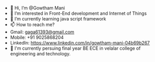 - 👋 Hi, I’m @Gowtham Mani
- 👀 I’m interested in Front-End development and Internet of Things
- 🌱 I’m currently learning java script framework 
- 📫 How to reach me?
- Gmail:
  gaga61393@gmail.com
- Mobile:
  +91 9025868204
- LinkedIn:
https://www.linkedin.com/in/gowtham-mani-04b69b267
- 💞 I'm currently persuing final year BE ECE in velalar college of engineering and technology.

<!---
Gowtham-143a/Gowtham-143a is a ✨ special ✨ repository because its `README.md` (this file) appears on your GitHub profile.
You can click the Preview link to take a look at your changes.
--->
